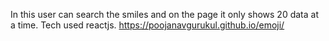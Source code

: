 In this user can search the smiles and on the page it only shows 20 data at a time.
Tech used reactjs.
https://poojanavgurukul.github.io/emoji/

